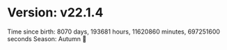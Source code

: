 # Version: v22.1.4
Time since birth: 8070 days, 193681 hours, 11620860 minutes, 697251600 seconds
Season: Autumn 🍁

